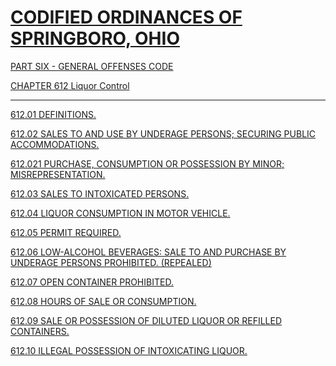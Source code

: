 [CODIFIED ORDINANCES OF SPRINGBORO, OHIO](index.html)
=====================================================

[PART SIX - GENERAL OFFENSES CODE](28a2a412.html)

[CHAPTER 612 Liquor Control](2af1a412.html)

* * * * *

[612.01 DEFINITIONS.](2b0fa412.html)

[612.02 SALES TO AND USE BY UNDERAGE PERSONS; SECURING PUBLIC
ACCOMMODATIONS.](2b17a412.html)

[612.021 PURCHASE, CONSUMPTION OR POSSESSION BY MINOR;
MISREPRESENTATION.](2b35a412.html)

[612.03 SALES TO INTOXICATED PERSONS.](2b45a412.html)

[612.04 LIQUOR CONSUMPTION IN MOTOR VEHICLE.](2b4ca412.html)

[612.05 PERMIT REQUIRED.](2b53a412.html)

[612.06 LOW-ALCOHOL BEVERAGES: SALE TO AND PURCHASE BY UNDERAGE PERSONS
PROHIBITED. (REPEALED)](2b59a412.html)

[612.07 OPEN CONTAINER PROHIBITED.](2b5ca412.html)

[612.08 HOURS OF SALE OR CONSUMPTION.](2b83a412.html)

[612.09 SALE OR POSSESSION OF DILUTED LIQUOR OR REFILLED
CONTAINERS.](2b96a412.html)

[612.10 ILLEGAL POSSESSION OF INTOXICATING LIQUOR.](2b9da412.html)
